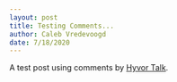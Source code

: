 ```yaml
---
layout: post
title: Testing Comments...
author: Caleb Vredevoogd
date: 7/18/2020
---
```

A test post using comments by [Hyvor Talk](https://talk.hyvor.com/).
